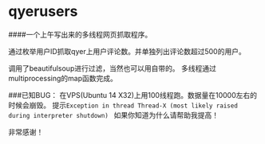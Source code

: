 # qyerusers
####一个上午写出来的多线程网页抓取程序。

通过枚举用户ID抓取qyer上用户评论数。并单独列出评论数超过500的用户。

调用了beautifulsoup进行过滤，当然也可以用自带的。
多线程通过multiprocessing的map函数完成。

###已知BUG：
在VPS(Ubuntu 14 X32)上用100线程跑。数据量在10000左右的时候会崩毁。
提示```Exception in thread Thread-X (most likely raised during interpreter shutdown) ``` 如果你知道为什么请帮助我提高！

非常感谢！
